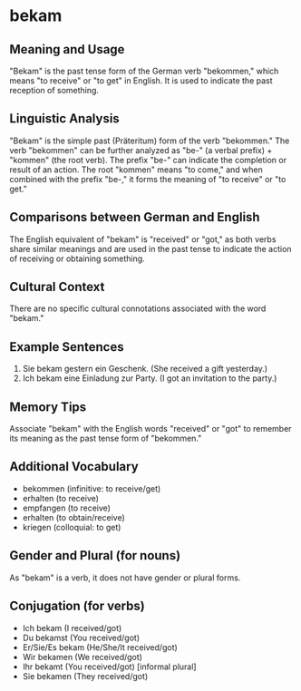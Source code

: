 # bekam
## Meaning and Usage
"Bekam" is the past tense form of the German verb "bekommen," which means "to receive" or "to get" in English. It is used to indicate the past reception of something.

## Linguistic Analysis
"Bekam" is the simple past (Präteritum) form of the verb "bekommen." The verb "bekommen" can be further analyzed as "be-" (a verbal prefix) + "kommen" (the root verb). The prefix "be-" can indicate the completion or result of an action. The root "kommen" means "to come," and when combined with the prefix "be-," it forms the meaning of "to receive" or "to get."

## Comparisons between German and English
The English equivalent of "bekam" is "received" or "got," as both verbs share similar meanings and are used in the past tense to indicate the action of receiving or obtaining something.

## Cultural Context
There are no specific cultural connotations associated with the word "bekam."

## Example Sentences
1. Sie bekam gestern ein Geschenk. (She received a gift yesterday.)
2. Ich bekam eine Einladung zur Party. (I got an invitation to the party.)

## Memory Tips
Associate "bekam" with the English words "received" or "got" to remember its meaning as the past tense form of "bekommen."

## Additional Vocabulary
- bekommen (infinitive: to receive/get)
- erhalten (to receive)
- empfangen (to receive)
- erhalten (to obtain/receive)
- kriegen (colloquial: to get)

## Gender and Plural (for nouns)
As "bekam" is a verb, it does not have gender or plural forms.

## Conjugation (for verbs)
- Ich bekam (I received/got)
- Du bekamst (You received/got)
- Er/Sie/Es bekam (He/She/It received/got)
- Wir bekamen (We received/got)
- Ihr bekamt (You received/got) [informal plural]
- Sie bekamen (They received/got)